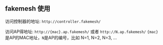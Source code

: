 ## fakemesh 使用

访问控制器的地址: `http://controller.fakemesh/`

访问AP得地址: `http://{mac}.ap.fakemesh/` 或者 `http://N.ap.fakemesh/`
`{mac}`是AP的MAC地址，`N`是AP的编号，比如 N=1, N=2, N=3, ...
